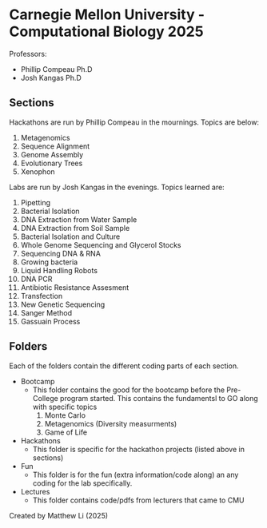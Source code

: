 # Carnegie Mellon University - Computational Biology 2025
Professors: 
- Phillip Compeau Ph.D
- Josh Kangas Ph.D

## Sections
Hackathons are run by Phillip Compeau in the mournings. Topics are below:
1. Metagenomics
2. Sequence Alignment
3. Genome Assembly
4. Evolutionary Trees
5. Xenophon

Labs are run by Josh Kangas in the evenings. Topics learned are:
1. Pipetting
2. Bacterial Isolation
3. DNA Extraction from Water Sample
4. DNA Extraction from Soil Sample
5. Bacterial Isolation and Culture
6. Whole Genome Sequencing and Glycerol Stocks
7. Sequencing DNA & RNA
8. Growing bacteria
9. Liquid Handling Robots
10. DNA PCR
11. Antibiotic Resistance Assesment
12. Transfection
13. New Genetic Sequencing
14. Sanger Method
15. Gassuain Process

## Folders
Each of the folders contain the different coding parts of each section. 
- Bootcamp
  * This folder contains the good for the bootcamp before the Pre-College program started. This contains the fundamentsl to GO along with specific topics
    1. Monte Carlo
    2. Metagenomics (Diversity measurments)
    3. Game of Life
- Hackathons
  * This folder is specific for the hackathon projects (listed above in sections)
- Fun
  * This folder is for the fun (extra information/code along) an any coding for the lab specifically.
- Lectures
  * This folder contains code/pdfs from lecturers that came to CMU


Created by Matthew Li (2025)

